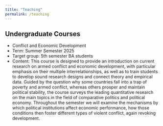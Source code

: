 ```yaml
---
title: "Teaching"
permalink: /teaching
---
```


## Undergraduate Courses

- Conflict and Economic Development
 - Term: Summer Semester 2025
 - Target group: 5th semester BA students
 - Content: This course is designed to provide an introduction on current research on armed conflict and economic development, with particular emphasis on their multiple interrelationships, as well as to train students to develop sound research designs and connect theory and empirical data. Guided by the question why some countries fall into a trap of poverty and armed conflict, whereas others prosper and maintain political stability, the course surveys the leading quantitative research on the main topics in the field of comparative politics and political economy. Throughout the semester we will examine the mechanisms by which political institutions affect economic performance, how those conditions then foster different types of violent conflict, again revoking development.

